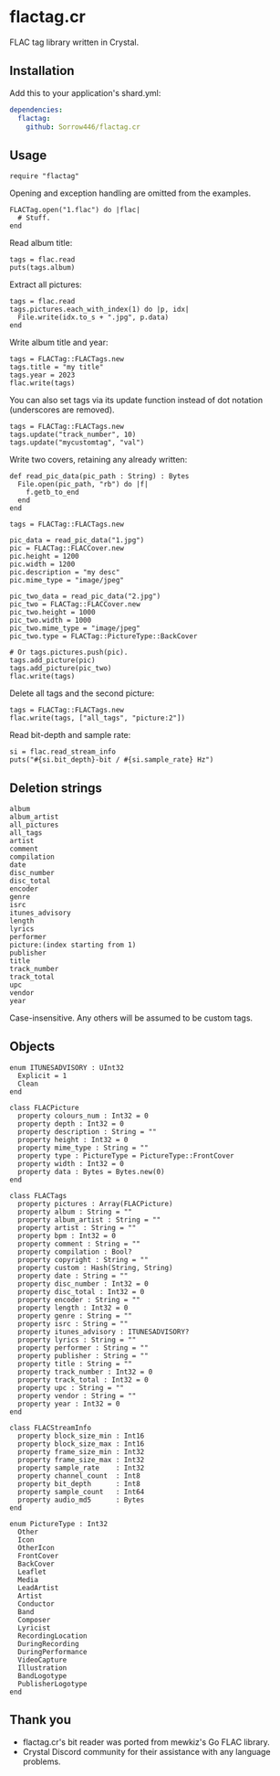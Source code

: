 # flactag.cr
FLAC tag library written in Crystal.

## Installation
Add this to your application's shard.yml:
```yaml
dependencies:
  flactag:
    github: Sorrow446/flactag.cr
```

## Usage
```crystal
require "flactag"
```
Opening and exception handling are omitted from the examples.
```crystal
FLACTag.open("1.flac") do |flac|
  # Stuff.
end
```

Read album title:
```crystal
tags = flac.read
puts(tags.album)
```

Extract all pictures:
```crystal
tags = flac.read
tags.pictures.each_with_index(1) do |p, idx|
  File.write(idx.to_s + ".jpg", p.data)
end
```

Write album title and year:
```crystal
tags = FLACTag::FLACTags.new
tags.title = "my title"
tags.year = 2023
flac.write(tags)
```

You can also set tags via its update function instead of dot notation (underscores are removed). 
```crystal
tags = FLACTag::FLACTags.new
tags.update("track_number", 10)
tags.update("mycustomtag", "val")
```

Write two covers, retaining any already written:
```crystal
def read_pic_data(pic_path : String) : Bytes
  File.open(pic_path, "rb") do |f|
    f.getb_to_end
  end
end

tags = FLACTag::FLACTags.new

pic_data = read_pic_data("1.jpg")
pic = FLACTag::FLACCover.new
pic.height = 1200
pic.width = 1200
pic.description = "my desc"
pic.mime_type = "image/jpeg"

pic_two_data = read_pic_data("2.jpg")
pic_two = FLACTag::FLACCover.new
pic_two.height = 1000
pic_two.width = 1000
pic_two.mime_type = "image/jpeg"
pic_two.type = FLACTag::PictureType::BackCover

# Or tags.pictures.push(pic).
tags.add_picture(pic)
tags.add_picture(pic_two)
flac.write(tags)
```

Delete all tags and the second picture:
```crystal
tags = FLACTag::FLACTags.new
flac.write(tags, ["all_tags", "picture:2"])
```

Read bit-depth and sample rate:
```crystal
si = flac.read_stream_info
puts("#{si.bit_depth}-bit / #{si.sample_rate} Hz")
```

## Deletion strings
```
album
album_artist
all_pictures
all_tags
artist
comment
compilation
date
disc_number
disc_total
encoder
genre
isrc
itunes_advisory
length
lyrics
performer
picture:(index starting from 1)
publisher
title
track_number
track_total
upc
vendor
year
```
Case-insensitive. Any others will be assumed to be custom tags.

## Objects
```crystal
enum ITUNESADVISORY : UInt32
  Explicit = 1
  Clean
end

class FLACPicture
  property colours_num : Int32 = 0
  property depth : Int32 = 0
  property description : String = ""
  property height : Int32 = 0
  property mime_type : String = ""
  property type : PictureType = PictureType::FrontCover
  property width : Int32 = 0
  property data : Bytes = Bytes.new(0)
end

class FLACTags
  property pictures : Array(FLACPicture)
  property album : String = ""
  property album_artist : String = ""
  property artist : String = ""
  property bpm : Int32 = 0
  property comment : String = ""
  property compilation : Bool?
  property copyright : String = ""
  property custom : Hash(String, String)
  property date : String = ""
  property disc_number : Int32 = 0
  property disc_total : Int32 = 0
  property encoder : String = ""
  property length : Int32 = 0
  property genre : String = ""
  property isrc : String = ""
  property itunes_advisory : ITUNESADVISORY?
  property lyrics : String = ""
  property performer : String = ""
  property publisher : String = ""
  property title : String = ""
  property track_number : Int32 = 0
  property track_total : Int32 = 0
  property upc : String = ""
  property vendor : String = ""
  property year : Int32 = 0
end

class FLACStreamInfo
  property block_size_min : Int16
  property block_size_max : Int16
  property frame_size_min : Int32
  property frame_size_max : Int32
  property sample_rate    : Int32
  property channel_count  : Int8
  property bit_depth      : Int8
  property sample_count   : Int64
  property audio_md5      : Bytes
end

enum PictureType : Int32
  Other
  Icon
  OtherIcon
  FrontCover
  BackCover
  Leaflet
  Media
  LeadArtist
  Artist
  Conductor
  Band
  Composer
  Lyricist
  RecordingLocation
  DuringRecording
  DuringPerformance
  VideoCapture
  Illustration
  BandLogotype
  PublisherLogotype
end
```

## Thank you
- flactag.cr's bit reader was ported from mewkiz's Go FLAC library.
- Crystal Discord community for their assistance with any language problems.
